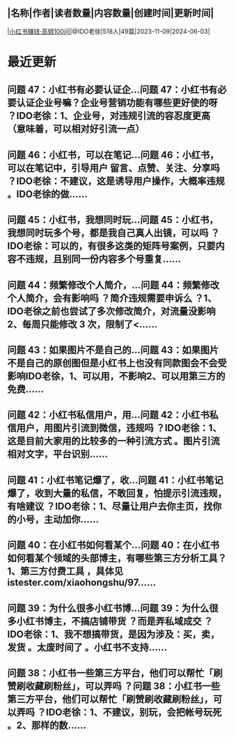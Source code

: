 |名称|作者|读者数量|内容数量|创建时间|更新时间|
---
|[小红书赚钱·高频100问](https://xiaobot.net/p/xhs100?refer=0b133df9-27dc-423b-8101-639049001c13)|@IDO老徐|518人|49篇|2023-11-09|2024-06-03|

# 最近更新
## 问题 47：小红书有必要认证企...问题 47：小红书有必要认证企业号嘛？企业号营销功能有哪些更好使的呀 ？IDO老徐：1、企业号，对违规引流的容忍度更高（意味着，可以相对好引流一点）
## 问题 46：小红书，可以在笔记...问题 46：小红书，可以在笔记中，引导用户 留言、点赞、关注、分享吗 ？IDO老徐：不建议，这是诱导用户操作，大概率违规 。IDO老徐的做......
## 问题 45：小红书，我想同时玩...问题 45：小红书，我想同时玩多个号，都是我自己真人出镜，可以吗 ？IDO老徐：可以的，有很多这类的矩阵号案例，只要内容不违规，且别同一份内容多个号重复......
## 问题 44：频繁修改个人简介，...问题 44：频繁修改个人简介，会有影响吗 ？简介违规需要申诉么 ？1、IDO老徐之前也尝试了多次修改简介，对流量没影响2、每周只能修改 3 次，限制了<......
## 问题 43：如果图片不是自己的...问题 43：如果图片不是自己的原创图但是小红书上也没有同款图会不会受影响IDO老徐，1、可以用，不影响2、可以用第三方的免费......
## 问题 42：小红书私信用户，用...问题 42：小红书私信用户，用图片引流到微信，违规吗 ？IDO老徐：1、这是目前大家用的比较多的一种引流方式 。图片引流相对文字，平台识别......
## 问题 41：小红书笔记爆了，收...问题 41：小红书笔记爆了，收到大量的私信，不敢回复，怕提示引流违规，有啥建议 ？IDO老徐：1、尽量让用户去你主页，找你的小号，主动加你......
## 问题 40：在小红书如何看某个...问题 40：在小红书如何看某个领域的头部博主，有哪些第三方分析工具？1、第三方付费工具 ，具体见 istester.com/xiaohongshu/97......
## 问题 39：为什么很多小红书博...问题 39：为什么很多小红书博主，不搞店铺带货 ？而是弄私域成交 ？IDO老徐：1、我不想搞带货，是因为涉及：买，卖，发货 。太废时间了 。小红书不支持......
## 问题 38：小红书一些第三方平台，他们可以帮忙「刷赞刷收藏刷粉丝」，可以弄吗 ？问题 38：小红书一些第三方平台，他们可以帮忙「刷赞刷收藏刷粉丝」，可以弄吗 ？IDO老徐：1、不建议，别玩，会把帐号玩死 。2、那样的数......

